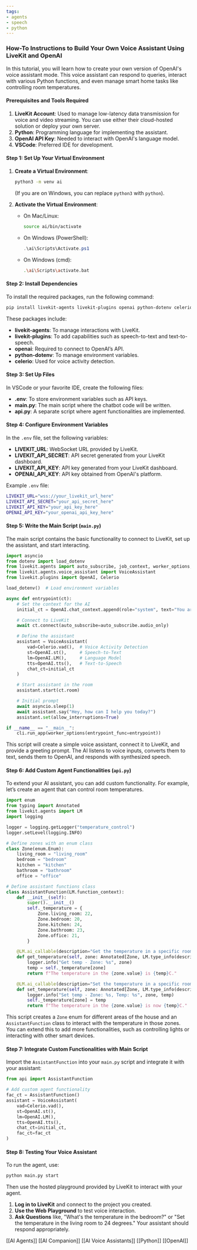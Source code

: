 ```yaml
---
tags:
- agents
- speech
- python
---
```

### How-To Instructions to Build Your Own Voice Assistant Using LiveKit and OpenAI

In this tutorial, you will learn how to create your own version of OpenAI's voice assistant mode. This voice assistant can respond to queries, interact with various Python functions, and even manage smart home tasks like controlling room temperatures.

#### Prerequisites and Tools Required

1. **LiveKit Account**: Used to manage low-latency data transmission for voice and video streaming. You can use either their cloud-hosted solution or deploy your own server.
2. **Python**: Programming language for implementing the assistant.
3. **OpenAI API Key**: Needed to interact with OpenAI's language model.
4. **VSCode**: Preferred IDE for development.

#### Step 1: Set Up Your Virtual Environment

1. **Create a Virtual Environment**:

    ```bash
    python3 -m venv ai
    ```

    (If you are on Windows, you can replace `python3` with `python`).

2. **Activate the Virtual Environment**:

    - On Mac/Linux:

        ```bash
        source ai/bin/activate
        ```

    - On Windows (PowerShell):

        ```powershell
        .\ai\Scripts\Activate.ps1
        ```

    - On Windows (cmd):

        ```bash
        .\ai\Scripts\activate.bat
        ```

#### Step 2: Install Dependencies

To install the required packages, run the following command:

```bash
pip install livekit-agents livekit-plugins openai python-dotenv celerio
```

These packages include:

- **livekit-agents**: To manage interactions with LiveKit.
- **livekit-plugins**: To add capabilities such as speech-to-text and text-to-speech.
- **openai**: Required to connect to OpenAI’s API.
- **python-dotenv**: To manage environment variables.
- **celerio**: Used for voice activity detection.

#### Step 3: Set Up Files

In VSCode or your favorite IDE, create the following files:

- **.env**: To store environment variables such as API keys.
- **main.py**: The main script where the chatbot code will be written.
- **api.py**: A separate script where agent functionalities are implemented.

#### Step 4: Configure Environment Variables

In the `.env` file, set the following variables:

- **LIVEKIT_URL**: WebSocket URL provided by LiveKit.
- **LIVEKIT_API_SECRET**: API secret generated from your LiveKit dashboard.
- **LIVEKIT_API_KEY**: API key generated from your LiveKit dashboard.
- **OPENAI_API_KEY**: API key obtained from OpenAI's platform.

Example `.env` file:

```bash
LIVEKIT_URL="wss://your_livekit_url_here"
LIVEKIT_API_SECRET="your_api_secret_here"
LIVEKIT_API_KEY="your_api_key_here"
OPENAI_API_KEY="your_openai_api_key_here"
```

#### Step 5: Write the Main Script (`main.py`)

The main script contains the basic functionality to connect to LiveKit, set up the assistant, and start interacting.

```python
import asyncio
from dotenv import load_dotenv
from livekit.agents import auto_subscribe, job_context, worker_options, cli
from livekit.agents.voice_assistant import VoiceAssistant
from livekit.plugins import OpenAI, Celerio

load_dotenv()  # Load environment variables

async def entrypoint(ct):
    # Set the context for the AI
    initial_ct = OpenAI.chat_context.append(role="system", text="You are a voice assistant created by LiveKit. Your interface with users will be voice. You should use short and concise responses.")

    # Connect to LiveKit
    await ct.connect(auto_subscribe=auto_subscribe.audio_only)

    # Define the assistant
    assistant = VoiceAssistant(
        vad=Celerio.vad(),  # Voice Activity Detection
        st=OpenAI.st(),     # Speech-to-Text
        lm=OpenAI.LM(),     # Language Model
        tts=OpenAI.tts(),   # Text-to-Speech
        chat_ct=initial_ct
    )

    # Start assistant in the room
    assistant.start(ct.room)

    # Initial prompt
    await asyncio.sleep(1)
    await assistant.say("Hey, how can I help you today?")
    assistant.set(allow_interruptions=True)

if __name__ == "__main__":
    cli.run_app(worker_options(entrypoint_func=entrypoint))
```

This script will create a simple voice assistant, connect it to LiveKit, and provide a greeting prompt. The AI listens to voice inputs, converts them to text, sends them to OpenAI, and responds with synthesized speech.

#### Step 6: Add Custom Agent Functionalities (`api.py`)

To extend your AI assistant, you can add custom functionality. For example, let’s create an agent that can control room temperatures.

```python
import enum
from typing import Annotated
from livekit.agents import LM
import logging

logger = logging.getLogger("temperature_control")
logger.setLevel(logging.INFO)

# Define zones with an enum class
class Zone(enum.Enum):
    living_room = "living_room"
    bedroom = "bedroom"
    kitchen = "kitchen"
    bathroom = "bathroom"
    office = "office"

# Define assistant functions class
class AssistantFunction(LM.function_context):
    def __init__(self):
        super().__init__()
        self._temperature = {
            Zone.living_room: 22,
            Zone.bedroom: 20,
            Zone.kitchen: 24,
            Zone.bathroom: 23,
            Zone.office: 21,
        }

    @LM.ai_callable(description="Get the temperature in a specific room.")
    def get_temperature(self, zone: Annotated[Zone, LM.type_info(description="The specific room.")]):
        logger.info("Get temp - Zone: %s", zone)
        temp = self._temperature[zone]
        return f"The temperature in the {zone.value} is {temp}C."

    @LM.ai_callable(description="Set the temperature in a specific room.")
    def set_temperature(self, zone: Annotated[Zone, LM.type_info(description="The specific room.")], temp: Annotated[int, LM.type_info(description="The temperature to set.")]):
        logger.info("Set temp - Zone: %s, Temp: %s", zone, temp)
        self._temperature[zone] = temp
        return f"The temperature in the {zone.value} is now {temp}C."
```

This script creates a `Zone` enum for different areas of the house and an `AssistantFunction` class to interact with the temperature in those zones. You can extend this to add more functionalities, such as controlling lights or interacting with other smart devices.

#### Step 7: Integrate Custom Functionalities with Main Script

Import the `AssistantFunction` into your `main.py` script and integrate it with your assistant:

```python
from api import AssistantFunction

# Add custom agent functionality
fac_ct = AssistantFunction()
assistant = VoiceAssistant(
    vad=Celerio.vad(),
    st=OpenAI.st(),
    lm=OpenAI.LM(),
    tts=OpenAI.tts(),
    chat_ct=initial_ct,
    fac_ct=fac_ct
)
```

#### Step 8: Testing Your Voice Assistant

To run the agent, use:

```bash
python main.py start
```

Then use the hosted playground provided by LiveKit to interact with your agent.

1. **Log in to LiveKit** and connect to the project you created.
2. **Use the Web Playground** to test voice interaction.
3. **Ask Questions** like, "What's the temperature in the bedroom?" or "Set the temperature in the living room to 24 degrees." Your assistant should respond appropriately.

[[AI Agents]]  [[AI Companion]]  [[AI Voice Assistants]]  [[Python]]  [[OpenAI]]
